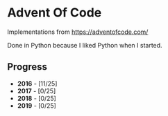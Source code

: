 # Advent Of Code
Implementations from https://adventofcode.com/

Done in Python because I liked Python when I started.

## Progress

* __2016__ - [11/25]
* __2017__ - [0/25]
* __2018__ - [0/25]
* __2019__ - [0/25]
